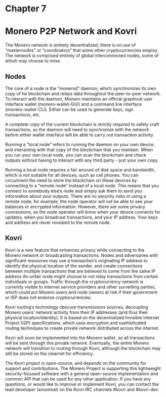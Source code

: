 # Chapter 7

# Monero P2P Network and Kovri

The Monero network is entirely decentralized; there is no use of “masternodes” or “coordinators” that some other cryptocurrencies employ. The network is comprised entirely of global interconnected nodes, some of which may choose to mine.

## Nodes

The core of a node is the “monerod” daemon, which synchronizes its own copy of he blockchain and relays data throughout the peer-to-peer network. To interact with the daemon, Monero maintains an official graphical user interface wallet (monero-wallet-GUI) and a command line interface (monero-wallet-CLI). Either can be used to generate keys, sign transactions, etc.

A complete copy of the current blockchain is strictly required to safely craft transactions, so the daemon will need to synchronize with the network before either wallet interface will be able to carry out transaction activity.

Running a “local node” refers to running the daemon on your own device, and interacting with that copy of the blockchain that you maintain. When you run your own local node, you can scan the blockchain and check outputs without having to interact with any third party - just your own copy.

Running a local node requires a fair amount of disk space and bandwidth, which is not suitable for all devices, such as cell phones. You can circumvent the need to store the blockchain on these devices by connecting to a “remote node” instead of a local node. This means that you connect to somebody else’s node and simply ask them to send you information about your outputs. There are no security risks in using a remote node; for example, the node operator will not be able to see your balances or encrypted information. However, there are some privacy concessions, as the node operator will know when your device connects for updates, when you broadcast transactions, and your IP address. Your keys and address are never revealed to the remote node.

## Kovri

Kovri is a new feature that enhances privacy while connecting to the Monero network or broadcasting transactions. Nodes and adversaries with significant resources may use a transaction’s originating IP address to identify the physical location of the sender. and create connections between multiple transactions that are believed to come from the same IP address An unfair node might choose to not relay transactions from certain individuals or groups. Traffic through the cryptocurrency network is currently visible to internet service providers and other surveilling parties, which could put Monero users and node owners at risk if their government or ISP does not endorse cryptocurrencies.

Kovri routing’s technology obscure transmissions sources, decoupling Monero users’ network activity from their IP addresses (and thus their physical location/identity). It is based on the decentralized Invisible Internet Project (I2P) specifications, which uses encryption and sophisticated routing techniques to create private network distributed across the internet.

Kovri will soon be implemented into the Monero wallet, so all transactions will be sent through this private network. Eventually, the entire Monero network will transition to routing through Kovri, although the blockchain may still be stored on the clearnet for efficiency.

The Kovri project is open-source, and depends on the community for support and contributions. The Monero Project is supporting this lightweight security-focused software with a general open-source implementation and common API that can be used for any other application. If you have any questions, or would like to improve or implement Kovri, you can contact the lead developer (anonimal) on the Kovri IRC channels #kovri and #kovri-dev.
